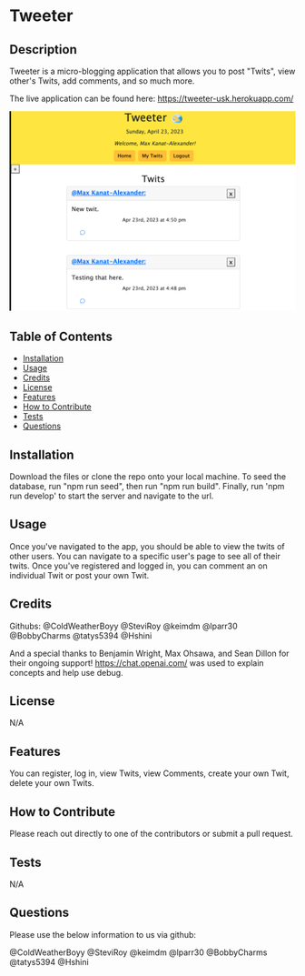 # Tweeter 

## Description
Tweeter is a micro-blogging application that allows you to post "Twits", view other's Twits, add comments, and so much more. 

The live application can be found here: https://tweeter-usk.herokuapp.com/ 

![Alt text](homepage-screenshot.png)

## Table of Contents
- [Installation](#installation)
- [Usage](#usage)
- [Credits](#credits)
- [License](#license)
- [Features](#features)
- [How to Contribute](#how-to-contribute)
- [Tests](#tests)
- [Questions](#questions)

## Installation
Download the files or clone the repo onto your local machine. To seed the database, run "npm run seed", then run "npm run build". Finally, run 'npm run develop' to start the server and navigate to the url. 

## Usage
Once you've navigated to the app, you should be able to view the twits of other users. You can navigate to a specific user's page to see all of their twits. Once you've registered and logged in, you can comment an on individual Twit or post your own Twit. 

## Credits
Githubs: 
@ColdWeatherBoyy
@SteviRoy
@keimdm
@lparr30
@BobbyCharms
@tatys5394
@Hshini

And a special thanks to Benjamin Wright, Max Ohsawa, and Sean Dillon for their ongoing support! 
https://chat.openai.com/ was used to explain concepts and help use debug. 

## License
N/A

## Features
You can register, log in, view Twits, view Comments, create your own Twit, delete your own Twits. 

## How to Contribute
Please reach out directly to one of the contributors or submit a pull request.       

## Tests
N/A

## Questions
Please use the below information to us via github: 

@ColdWeatherBoyy
@SteviRoy
@keimdm
@lparr30
@BobbyCharms
@tatys5394
@Hshini
